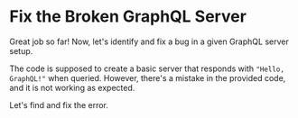 # Fix the Broken GraphQL Server

Great job so far! Now, let's identify and fix a bug in a given GraphQL server setup.

The code is supposed to create a basic server that responds with `"Hello, GraphQL!"` when queried. However, there's a mistake in the provided code, and it is not working as expected.

Let's find and fix the error.